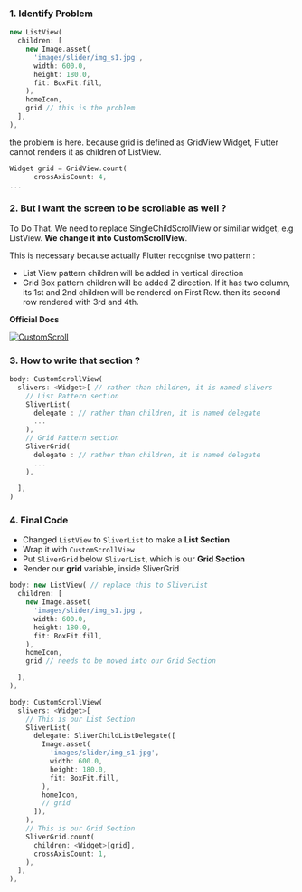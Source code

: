 ### 1. Identify Problem

```dart
new ListView(
  children: [
    new Image.asset(
      'images/slider/img_s1.jpg',
      width: 600.0,
      height: 180.0,
      fit: BoxFit.fill,
    ),
    homeIcon,
    grid // this is the problem
  ],
),
```

the problem is here. because grid is defined as GridView Widget, Flutter cannot
renders it as children of ListView.

``` dart
Widget grid = GridView.count(
      crossAxisCount: 4,
...
```

### 2. But I want the screen to be scrollable as well ?

To Do That. We need to replace SingleChildScrollView or similiar widget, e.g ListView. **We change it into CustomScrollView**.

This is necessary because actually Flutter recognise two pattern : 
* List View pattern
children will be added in vertical direction
* Grid Box pattern
children will be added Z direction. If it has two column, its 1st and 2nd children will be rendered on First Row. then its second row rendered with 3rd and 4th.

**Official Docs**

[![CustomScroll][1]][1]


  [1]: https://i.stack.imgur.com/Qajyq.png



### 3. How to write that section ?

``` dart
body: CustomScrollView(
  slivers: <Widget>[ // rather than children, it is named slivers
    // List Pattern section
    SliverList(
      delegate : // rather than children, it is named delegate
      ...
    ),
    // Grid Pattern section
    SliverGrid(
      delegate : // rather than children, it is named delegate
      ...
    ),
    
  ],
)
```


### 4. Final Code

* Changed `ListView` to `SliverList` to make a **List Section**
* Wrap it with `CustomScrollView`
* Put `SliverGrid` below `SliverList`, which is our **Grid Section**
* Render our **grid** variable, inside SliverGrid


``` dart
body: new ListView( // replace this to SliverList
  children: [
    new Image.asset(
      'images/slider/img_s1.jpg',
      width: 600.0,
      height: 180.0,
      fit: BoxFit.fill,
    ),
    homeIcon,
    grid // needs to be moved into our Grid Section 

  ],
),
```

``` dart
body: CustomScrollView(
  slivers: <Widget>[
    // This is our List Section
    SliverList(
      delegate: SliverChildListDelegate([
        Image.asset(
          'images/slider/img_s1.jpg',
          width: 600.0,
          height: 180.0,
          fit: BoxFit.fill,
        ),
        homeIcon,
        // grid
      ]),
    ),
    // This is our Grid Section
    SliverGrid.count(
      children: <Widget>[grid],
      crossAxisCount: 1,
    ),
  ],
),
```